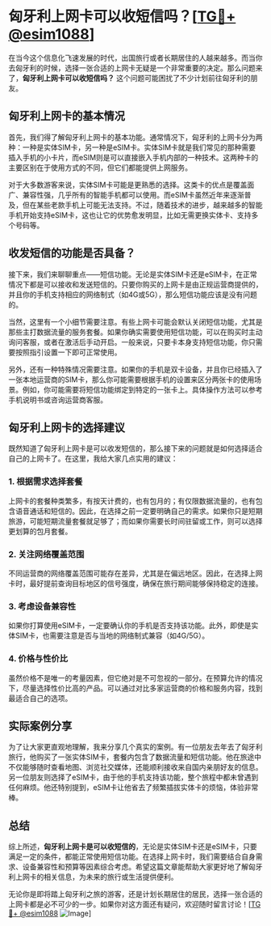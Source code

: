 # 匈牙利上网卡可以收短信吗？[[TG💪+ @esim1088](https://t.me/s/esim1088)]

在当今这个信息化飞速发展的时代，出国旅行或者长期居住的人越来越多。而当你去匈牙利的时候，选择一张合适的上网卡无疑是一个非常重要的决定。那么问题来了，**匈牙利上网卡可以收短信吗？** 这个问题可能困扰了不少计划前往匈牙利的朋友。

## 匈牙利上网卡的基本情况

首先，我们得了解匈牙利上网卡的基本功能。通常情况下，匈牙利的上网卡分为两种：一种是实体SIM卡，另一种是eSIM卡。实体SIM卡就是我们常见的那种需要插入手机的小卡片，而eSIM则是可以直接嵌入手机内部的一种技术。这两种卡的主要区别在于使用方式的不同，但它们都能提供上网服务。

对于大多数游客来说，实体SIM卡可能是更熟悉的选择。这类卡的优点是覆盖面广、兼容性强，几乎所有的智能手机都可以使用。而eSIM卡虽然近年来逐渐普及，但在某些老款手机上可能无法支持。不过，随着技术的进步，越来越多的智能手机开始支持eSIM卡，这也让它的优势愈发明显，比如无需更换实体卡、支持多个号码等。

## 收发短信的功能是否具备？

接下来，我们来聊聊重点——短信功能。无论是实体SIM卡还是eSIM卡，在正常情况下都是可以接收和发送短信的。只要你购买的上网卡是由正规运营商提供的，并且你的手机支持相应的网络制式（如4G或5G），那么短信功能应该是没有问题的。

当然，这里有一个小细节需要注意。有些上网卡可能会默认关闭短信功能，尤其是那些主打数据流量的服务套餐。如果你确实需要使用短信功能，可以在购买时主动询问客服，或者在激活后手动开启。一般来说，只要卡本身支持短信功能，你只需要按照指引设置一下即可正常使用。

另外，还有一种特殊情况需要注意。如果你的手机是双卡设备，并且你已经插入了一张本地运营商的SIM卡，那么你可能需要根据手机的设置来区分两张卡的使用场景。例如，你可能需要将短信功能绑定到特定的一张卡上。具体操作方法可以参考手机说明书或咨询运营商客服。

## 匈牙利上网卡的选择建议

既然知道了匈牙利上网卡是可以收发短信的，那么接下来的问题就是如何选择适合自己的上网卡了。在这里，我给大家几点实用的建议：

### 1. **根据需求选择套餐**
   上网卡的套餐种类繁多，有按天计费的，也有包月的；有仅限数据流量的，也有包含语音通话和短信的。因此，在选择之前一定要明确自己的需求。如果你只是短期旅游，可能短期流量套餐就足够了；而如果你需要长时间驻留或工作，则可以选择更划算的包月套餐。

### 2. **关注网络覆盖范围**
   不同运营商的网络覆盖范围可能存在差异，尤其是在偏远地区。因此，在选择上网卡时，最好提前查询目标地区的信号强度，确保在旅行期间能够保持稳定的连接。

### 3. **考虑设备兼容性**
   如果你打算使用eSIM卡，一定要确认你的手机是否支持该功能。此外，即使是实体SIM卡，也需要注意是否与当地的网络制式兼容（如4G/5G）。

### 4. **价格与性价比**
   虽然价格不是唯一的考量因素，但它绝对是不可忽视的一部分。在预算允许的情况下，尽量选择性价比高的产品。可以通过对比多家运营商的价格和服务内容，找到最适合自己的选项。

## 实际案例分享

为了让大家更直观地理解，我来分享几个真实的案例。有一位朋友去年去了匈牙利旅行，他购买了一张实体SIM卡，套餐内包含了数据流量和短信功能。他在旅途中不仅能够随时查看地图、浏览社交媒体，还能顺利接收来自国内亲朋好友的信息。另一位朋友则选择了eSIM卡，由于他的手机支持该功能，整个旅程中都未曾遇到任何麻烦。他还特别提到，eSIM卡让他省去了频繁插拔实体卡的烦恼，体验非常棒。

## 总结

综上所述，**匈牙利上网卡是可以收短信的**，无论是实体SIM卡还是eSIM卡，只要满足一定的条件，都能正常使用短信功能。在选择上网卡时，我们需要结合自身需求、设备兼容性和预算等因素综合考虑。希望这篇文章能帮助大家更好地了解匈牙利上网卡的相关信息，为未来的旅行或生活提供便利。

无论你是即将踏上匈牙利之旅的游客，还是计划长期居住的居民，选择一张合适的上网卡都是必不可少的一步。如果你对这方面还有疑问，欢迎随时留言讨论！[[TG💪+ @esim1088](https://t.me/s/esim1088) ![Image](https://i.postimg.cc/4NQfJmqS/Snipaste-2025-05-13-00-14-12.png)]